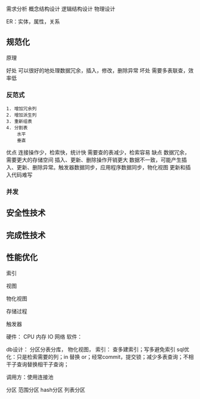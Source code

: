 

需求分析
概念结构设计
逻辑结构设计
物理设计

ER：实体，属性，关系


## 规范化

原理

好处
    可以很好的地处理数据冗余，插入，修改，删除异常
坏处
    需要多表联查，效率低


### 反范式
    1. 增加冗余列
    2. 增加派生列
    3. 重新组表
    4. 分割表
        水平
        垂直

优点
    连接操作少，检索快，统计快
    需要查的表减少，检索容易
缺点
    数据冗余，需要更大的存储空间
    插入、更新、删除操作开销更大
    数据不一致，可能产生插入、更新、删除异常。触发器数据同步，应用程序数据同步，物化视图
    更新和插入代码难写

### 并发



## 安全性技术


## 完成性技术

## 性能优化

索引

视图

物化视图

存储过程

触发器

硬件： CPU 内存 IO 网络
软件： 

db设计： 
  分区分表分库，
  物化视图，
  索引： 查多建索引；写多避免索引
  sql优化：只是检索需要的列；in 替换 or；经常commit，提交锁；减少多表查询；不相干子查询替换相干子查询；

调用方：使用连接池

分区
    范围分区
    hash分区
    列表分区

